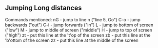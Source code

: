 Jumping Long distances
---

Commands mentioned:
nG - jump to line n ("line 5, Go")
C-o - jump backwards ("out")
C-i - jump forwards ("in")
L - jump to bottom of screen ("low")
M - jump to middle of screen ("middle")
H - jump to top of screen ("high")
zt - put this line at the 't'op of the screen
zb - put this line at the 'b'ottom of the screen
zz - put this line at the middle of the screen
